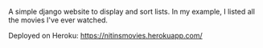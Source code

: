 A simple django website to display and sort lists. In my example, I listed all the movies I've ever watched.

Deployed on Heroku: https://nitinsmovies.herokuapp.com/
